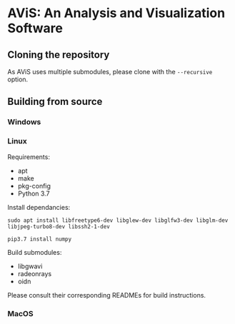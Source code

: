 # AViS: An Analysis and Visualization Software

## Cloning the repository

As AViS uses multiple submodules, please clone with the `--recursive` option.

## Building from source

### Windows

### Linux

Requirements:

- apt
- make
- pkg-config
- Python 3.7

Install dependancies:

`sudo apt install libfreetype6-dev libglew-dev libglfw3-dev libglm-dev libjpeg-turbo8-dev libssh2-1-dev`

`pip3.7 install numpy`

Build submodules:

- libgwavi
- radeonrays
- oidn

Please consult their corresponding READMEs for build instructions.

### MacOS


